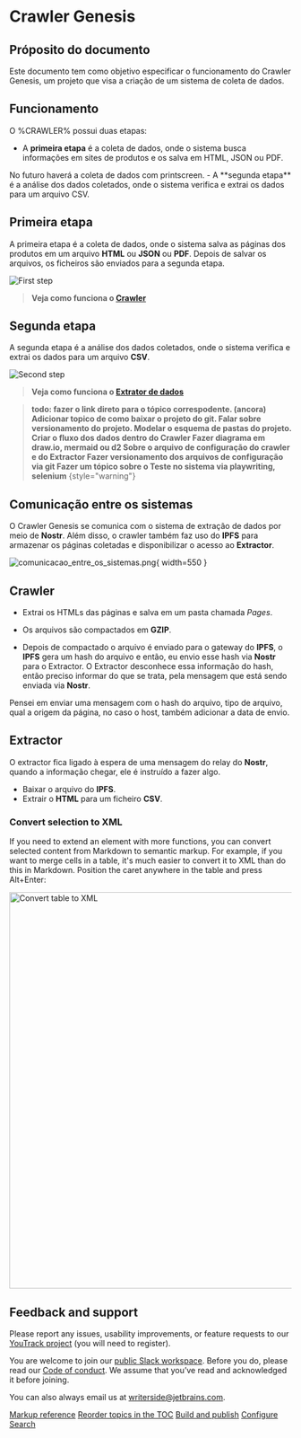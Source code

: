 # Crawler Genesis

<!--Writerside adds this topic when you create a new documentation project.
You can use it as a sandbox to play with Writerside features, and remove it from the TOC when you don't need it anymore.-->

## Próposito do documento

 Este documento tem como objetivo especificar o funcionamento do Crawler Genesis, um projeto que visa a criação de um sistema de coleta de dados.

## Funcionamento

O %CRAWLER% possui duas etapas: 
- A **primeira etapa** é a coleta de dados, onde o sistema busca informações em sites de produtos e os salva em <tooltip term="HTML">HTML</tooltip>, <tooltip term="JSON">JSON</tooltip> ou <tooltip term="PDF">PDF</tooltip>.
<note>
    No futuro haverá a coleta de dados com printscreen.
</note>
- A **segunda etapa** é a análise dos dados coletados, onde o sistema verifica e extrai os dados para um arquivo CSV.

## Primeira etapa
    
A primeira etapa é a coleta de dados, onde o sistema salva as páginas dos produtos em um arquivo **<tooltip term="HTML">HTML</tooltip>** ou **<tooltip term="JSON">JSON</tooltip>** ou **<tooltip term="PDF">PDF</tooltip>**. Depois de salvar os arquivos, os ficheiros são enviados para a segunda etapa.

<img src="Crawler_genesis-Primeira Etapa.png" alt="First step" border-effect="line" title="First Step"/>

> **Veja como funciona o [Crawler](How-to-works.md)**

## Segunda etapa

A segunda etapa é a análise dos dados coletados, onde o sistema verifica e extrai os dados para um arquivo **CSV**.

<img src="Crawler_genesis-Segunda Etapa.png" alt="Second step" border-effect="line" title="Second Step"/>



> **Veja como funciona o [Extrator de dados](How-to-works.md)**

> **todo: fazer o link direto para o tópico correspodente. 
> (ancora) Adicionar topico de como baixar o projeto do git. 
> Falar sobre versionamento do projeto. 
> Modelar o esquema de pastas do projeto.
> Criar o fluxo dos dados dentro do Crawler
> Fazer diagrama em draw.io, mermaid ou d2
> Sobre o arquivo de configuração do crawler e do Extractor
> Fazer versionamento dos arquivos de configuração via git
> Fazer um tópico sobre o Teste no sistema via playwriting, selenium**
{style="warning"}

## Comunicação entre os sistemas

O Crawler Genesis se comunica com o sistema de extração de dados por meio de **<tooltip term="Nostr">Nostr</tooltip>**. 
Além disso, o crawler também faz uso do **<tooltip term="IPFS">IPFS</tooltip>** para armazenar os páginas coletadas e disponibilizar o acesso ao **Extractor**.


![comunicacao_entre_os_sistemas.png](comunicacao_entre_os_sistemas.png){ width=550 }

## Crawler
 
- Extrai os HTMLs das páginas e salva em um pasta chamada _Pages_.

- Os arquivos são compactados em **<tooltip term="GZIP">GZIP</tooltip>**.

- Depois de compactado o arquivo é enviado para o gateway do **<tooltip term="IPFS">IPFS</tooltip>**, o **<tooltip term="IPFS">IPFS</tooltip>** gera um hash do arquivo e então, eu envio esse hash via **<tooltip term="Nostr">Nostr</tooltip>** para o Extractor. O Extractor desconhece essa informação do hash, então preciso informar do que se trata, pela mensagem que está sendo enviada via **<tooltip term="NOSTR">Nostr</tooltip>**.

Pensei em enviar uma mensagem com o hash do arquivo, tipo de arquivo, qual a origem da página, no caso o host, também adicionar a data de envio.

## Extractor

O extractor fica ligado à espera de uma mensagem do relay do **<tooltip term="Nostr">Nostr</tooltip>**, quando a informação chegar, ele é instruído a fazer algo.

- Baixar o arquivo do **<tooltip term="IPFS">IPFS</tooltip>**.
- Extrair o **<tooltip term="HTML">HTML</tooltip>** para um ficheiro **<tooltip term="CSV">CSV</tooltip>**.

### Convert selection to XML
If you need to extend an element with more functions, you can convert selected content from Markdown to semantic markup.
For example, if you want to merge cells in a table, it's much easier to convert it to XML than do this in Markdown.
Position the caret anywhere in the table and press <shortcut>Alt+Enter</shortcut>:

<img src="convert_table_to_xml.png" alt="Convert table to XML" width="706" border-effect="line"/>

## Feedback and support
Please report any issues, usability improvements, or feature requests to our
<a href="https://youtrack.jetbrains.com/newIssue?project=WRS">YouTrack project</a>
(you will need to register).

You are welcome to join our
<a href="https://jb.gg/WRS_Slack">public Slack workspace</a>.
Before you do, please read our [Code of conduct](https://plugins.jetbrains.com/plugin/20158-writerside/docs/writerside-code-of-conduct.html).
We assume that you’ve read and acknowledged it before joining.

You can also always email us at [writerside@jetbrains.com](mailto:writerside@jetbrains.com).

<seealso>
    <category ref="wrs">
        <a href="https://plugins.jetbrains.com/plugin/20158-writerside/docs/markup-reference.html">Markup reference</a>
        <a href="https://plugins.jetbrains.com/plugin/20158-writerside/docs/manage-table-of-contents.html">Reorder topics in the TOC</a>
        <a href="https://plugins.jetbrains.com/plugin/20158-writerside/docs/local-build.html">Build and publish</a>
        <a href="https://plugins.jetbrains.com/plugin/20158-writerside/docs/configure-search.html">Configure Search</a>
    </category>
</seealso>